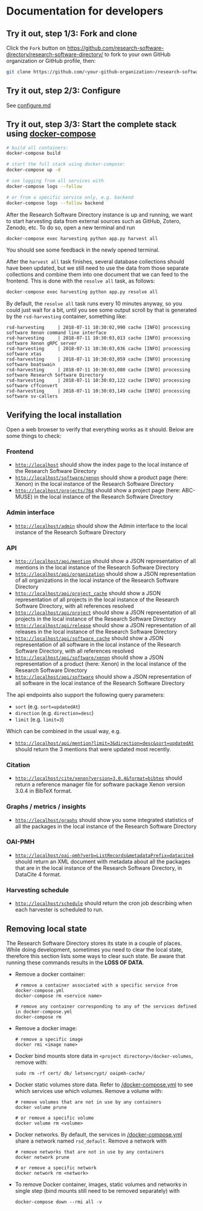 
# Documentation for developers



## Try it out, step 1/3: Fork and clone

Click the ``Fork`` button on
https://github.com/research-software-directory/research-software-directory/ to
fork to your own GitHub organization or GitHub profile, then:

```bash
git clone https://github.com/<your-github-organization>/research-software-directory.git
```

## Try it out, step 2/3: Configure
See [configure.md](configure.md)

## Try it out, step 3/3: Start the complete stack using [docker-compose](https://docs.docker.com/compose/)

```bash
# build all containers:
docker-compose build

# start the full stack using docker-compose:
docker-compose up -d

# see logging from all services with
docker-compose logs --follow

# or from a specific service only, e.g. backend
docker-compose logs --follow backend
```

After the Research Software Directory instance is up and running, we want to
start harvesting data from external sources such as GitHub, Zotero, Zenodo, etc.
To do so, open a new terminal and run

```bash
docker-compose exec harvesting python app.py harvest all
```

You should see some feedback in the newly opened terminal.

After the ``harvest all`` task finishes, several database collections should
have been updated, but we still need to use the data from those separate
collections and combine them into one document that we can feed to the frontend.
This is done with the ``resolve all`` task, as follows:

```bash
docker-compose exec harvesting python app.py resolve all
```

By default, the ``resolve all`` task runs every 10 minutes anyway, so you could just wait for a bit, until you see some output scroll by that is generated by the ``rsd-harvesting`` container, something like:

```
rsd-harvesting     | 2018-07-11 10:30:02,990 cache [INFO] processing software Xenon command line interface
rsd-harvesting     | 2018-07-11 10:30:03,013 cache [INFO] processing software Xenon gRPC server
rsd-harvesting     | 2018-07-11 10:30:03,036 cache [INFO] processing software xtas
rsd-harvesting     | 2018-07-11 10:30:03,059 cache [INFO] processing software boatswain
rsd-harvesting     | 2018-07-11 10:30:03,080 cache [INFO] processing software Research Software Directory
rsd-harvesting     | 2018-07-11 10:30:03,122 cache [INFO] processing software cffconvert
rsd-harvesting     | 2018-07-11 10:30:03,149 cache [INFO] processing software sv-callers

```

## Verifying the local installation

Open a web browser to verify that everything works as it should. Below are some things to check:

### Frontend

- [``http://localhost``](http://localhost) should show the index page to the local instance of the Research Software Directory
- [``http://localhost/software/xenon``](http://localhost/software/xenon) should show a product page (here: Xenon) in the local instance of the Research Software Directory
- [``http://localhost/projects/764``](http://localhost/projects/764) should show a project page (here: ABC-MUSE) in the local instance of the Research Software Directory

### Admin interface

- [``http://localhost/admin``](http://localhost/admin) should show the Admin interface to the local instance of the Research Software Directory

### API

- [``http://localhost/api/mention``](http://localhost/api/mention) should show a JSON representation of all mentions in the local instance of the Research Software Directory
- [``http://localhost/api/organization``](http://localhost/api/organization) should show a JSON representation of all organizations in the local instance of the Research Software Directory
- [``http://localhost/api/project_cache``](http://localhost/api/project_cache) should show a JSON representation of all projects in the local instance of the Research Software Directory, with all references resolved
- [``http://localhost/api/project``](http://localhost/api/project) should show a JSON representation of all projects in the local instance of the Research Software Directory
- [``http://localhost/api/release``](http://localhost/api/release) should show a JSON representation of all releases in the local instance of the Research Software Directory
- [``http://localhost/api/software_cache``](http://localhost/api/software_cache) should show a JSON representation of all software in the local instance of the Research Software Directory, with all references resolved
- [``http://localhost/api/software/xenon``](http://localhost/api/software/xenon) should show a JSON representation of a product (here: Xenon) in the local instance of the Research Software Directory
- [``http://localhost/api/software``](http://localhost/api/software) should show a JSON representation of all software in the local instance of the Research Software Directory

The api endpoints also support the following query parameters:

- ``sort`` (e.g. ``sort=updatedAt``)
- ``direction`` (e.g. ``direction=desc``)
- ``limit`` (e.g. ``limit=3``)

Which can be combined in the usual way, e.g.

- [``http://localhost/api/mention?limit=3&direction=desc&sort=updatedAt``](http://localhost/api/mention?limit=3&direction=desc&sort=updatedAt) should return the 3 mentions that were updated most recently.

### Citation

- [``http://localhost/cite/xenon?version=3.0.4&format=bibtex``](http://localhost/cite/xenon?version=3.0.4&format=bibtex) should return a reference manager file for software package Xenon version 3.0.4 in BibTeX format.

### Graphs / metrics / insights

- [``http://localhost/graphs``](http://localhost/graphs) should show you some integrated statistics of all the packages in the local instance of the Research Software Directory

### OAI-PMH

- [``http://localhost/oai-pmh?verb=ListRecords&metadataPrefix=datacite4``](http://localhost/oai-pmh?verb=ListRecords&metadataPrefix=datacite4) should return an XML document with metadata about all the packages that are in the local instance of the Research Software Directory, in DataCite 4 format.

### Harvesting schedule

- [``http://localhost/schedule``](http://localhost/schedule) should return the cron job describing when each harvester is scheduled to run.

## Removing local state

The Research Software Directory stores its state in a couple of places. While
doing development, sometimes you need to clear the local state, therefore this
section lists some ways to clear such state. Be aware that running these
commands results in the **LOSS OF DATA**.

- Remove a docker container:

    ```
    # remove a container associated with a specific service from docker-compose.yml
    docker-compose rm <service name>

    # remove any container corresponding to any of the services defined in docker-compose.yml
    docker-compose rm
    ```

- Remove a docker image:

    ```
    # remove a specific image
    docker rmi <image name>
    ```

- Docker bind mounts store data in ``<project directory>/docker-volumes``, remove with:

    ```
    sudo rm -rf cert/ db/ letsencrypt/ oaipmh-cache/
    ```

- Docker static volumes store data. Refer to [/docker-compose.yml](/docker-compose.yml) to see which services use which volumes. Remove a volume with:

    ```
    # remove volumes that are not in use by any containers
    docker volume prune

    # or remove a specific volume
    docker volume rm <volume>
    ```

- Docker networks. By default, the services in [/docker-compose.yml](/docker-compose.yml) share a network named ``rsd_default``. Remove a network with

    ```
    # remove networks that are not in use by any containers
    docker network prune

    # or remove a specific network
    docker network rm <network>
    ```

- To remove Docker container, images, static volumes and networks in single step (bind mounts still need to be removed separately) with

    ```shell
    docker-compose down --rmi all -v
    ```
